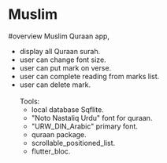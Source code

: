 # Muslim

#overview
Muslim Quraan app,<br>
- display all Quraan surah.<br>
- user can change font size.<br>
- user can put mark on verse.<br>
- user can complete reading from marks list.<br>
- user can delete mark.<br><br>
Tools: <br>
  - local database Sqflite.<br>
  - "Noto Nastaliq Urdu" font for quraan.<br>
  - "URW_DIN_Arabic" primary font. <br>
  - quraan package.<br>
  - scrollable_positioned_list.<br>
  - flutter_bloc.<br>
